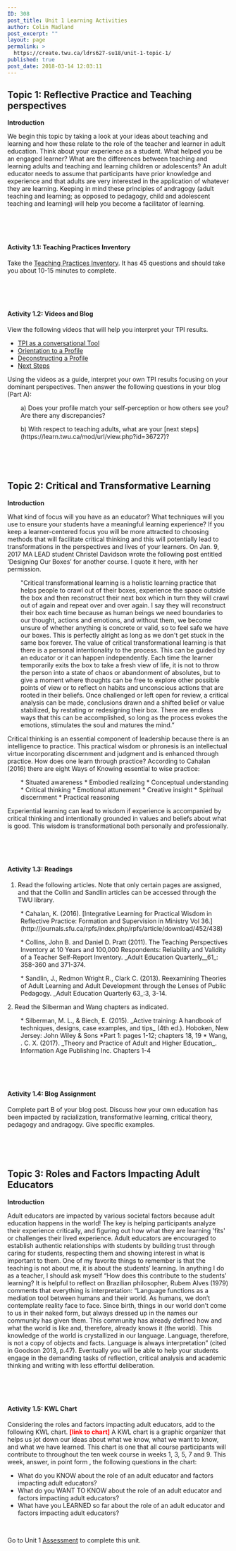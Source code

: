 ```yaml
---
ID: 308
post_title: Unit 1 Learning Activities
author: Colin Madland
post_excerpt: ""
layout: page
permalink: >
  https://create.twu.ca/ldrs627-su18/unit-1-topic-1/
published: true
post_date: 2018-03-14 12:03:11
---
```

## Topic 1: Reflective Practice and Teaching perspectives

**Introduction**

We begin this topic by taking a look at your ideas about teaching and learning and how these relate to the role of the teacher and learner in adult education. Think about your experience as a student. What helped you be an engaged learner? What are the differences between teaching and learning adults and teaching and learning children or adolescents? An adult educator needs to assume that participants have prior knowledge and experience and that adults are very interested in the application of whatever they are learning. Keeping in mind these principles of andragogy (adult teaching and learning; as opposed to pedagogy, child and adolescent teaching and learning) will help you become a facilitator of learning.

&nbsp;

&nbsp;

#### Activity 1.1: Teaching Practices Inventory

Take the [Teaching Practices Inventory](http://www.teachingperspectives.com/tpi/). It has 45 questions and should take you about 10-15 minutes to complete.

&nbsp;

&nbsp;

#### Activity 1.2: Videos and Blog

View the following videos that will help you interpret your TPI results.

* [TPI as a conversational Tool](http://youtu.be/9GN7nN6YnXg)
* [Orientation to a Profile](http://youtu.be/1oz1oPE34OM)
* [Deconstructing a Profile](http://youtu.be/EHy76iHn3Ls)
* [Next Steps](http://youtu.be/4IB7OhP6k28)

Using the videos as a guide, interpret your own TPI results focusing on your dominant perspectives. Then answer the following questions in your blog (Part A):
<p style="padding-left: 30px;">a) Does your profile match your self-perception or how others see you? Are there any discrepancies?</p>
<p style="padding-left: 30px;">b) With respect to teaching adults, what are your [next steps](https://learn.twu.ca/mod/url/view.php?id=36727)?</p>
&nbsp;

&nbsp;

## Topic 2: Critical and Transformative Learning

**Introduction**

What kind of focus will you have as an educator? What techniques will you use to ensure your students have a meaningful learning experience? If you keep a learner-centered focus you will be more attracted to choosing methods that will facilitate critical thinking and this will potentially lead to transformations in the perspectives and lives of your learners. On Jan. 9, 2017 MA LEAD student Christel Davidson wrote the following post entitled ‘Designing Our Boxes’ for another course. I quote it here, with her permission.
<p style="padding-left: 30px;">"Critical transformational learning is a holistic learning practice that helps people to crawl out of their boxes, experience the space outside the box and then reconstruct their next box which in turn they will crawl out of again and repeat over and over again. I say they will reconstruct their box each time because as human beings we need boundaries to our thought, actions and emotions, and without them, we become unsure of whether anything is concrete or valid, so to feel safe we have our boxes. This is perfectly alright as long as we don't get stuck in the same box forever. The value of critical transformational learning is that there is a personal intentionality to the process. This can be guided by an educator or it can happen independently. Each time the learner temporarily exits the box to take a fresh view of life, it is not to throw the person into a state of chaos or abandonment of absolutes, but to give a moment where thoughts can be free to explore other possible points of view or to reflect on habits and unconscious actions that are rooted in their beliefs. Once challenged or left open for review, a critical analysis can be made, conclusions drawn and a shifted belief or value stabilized, by restating or redesigning their box. There are endless ways that this can be accomplished, so long as the process evokes the emotions, stimulates the soul and matures the mind.”</p>
Critical thinking is an essential component of leadership because there is an intelligence to practice. This practical wisdom or phronesis is an intellectual virtue incorporating discernment and judgment and is enhanced through practice. How does one learn through practice? According to Cahalan (2016) there are eight Ways of Knowing essential to wise practice:
<p style="padding-left: 30px;">* Situated awareness
* Embodied realizing
* Conceptual understanding
* Critical thinking
* Emotional attunement
* Creative insight
* Spiritual discernment
* Practical reasoning</p>
Experiential learning can lead to wisdom if experience is accompanied by critical thinking and intentionally grounded in values and beliefs about what is good. This wisdom is transformational both personally and professionally.

&nbsp;

&nbsp;

#### Activity 1.3: Readings

1. Read the following articles. Note that only certain pages are assigned, and that the Collin and Sandlin articles can be accessed through the TWU library.
<p style="padding-left: 30px;">* Cahalan, K. (2016). [Integrative Learning for Practical Wisdom in Reflective Practice: Formation and Supervision in Ministry Vol 36.](http://journals.sfu.ca/rpfs/index.php/rpfs/article/download/452/438)</p>
<p style="padding-left: 30px;">* Collins, John B. and Daniel D. Pratt (2011). The Teaching Perspectives Inventory at 10 Years and 100,000 Respondents: Reliability and Validity of a Teacher Self-Report Inventory. _Adult Education Quarterly__61_: 358-360 and 371-374.</p>
<p style="padding-left: 30px;">* Sandlin, J., Redmon Wright R., Clark C. (2013). Reexamining Theories of Adult Learning and Adult Development through the Lenses of Public Pedagogy. _Adult Education Quarterly 63_:3, 3-14.</p>
<p style="padding-left: 30px;"></p>
2. Read the Silberman and Wang chapters as indicated.
<p style="padding-left: 30px;">* Silberman, M. L., &amp; Biech, E. (2015). _Active training: A handbook of techniques, designs, case examples, and tips_ (4th ed.). Hoboken, New Jersey: John Wiley &amp; Sons *Part 1: pages 1-12; chapters 18, 19
* Wang, . C. X. (2017). _Theory and Practice of Adult and Higher Education_. Information Age Publishing Inc. Chapters 1-4</p>
&nbsp;

&nbsp;
<h4>Activity 1.4: Blog Assignment</h4>
Complete part B of your blog post. Discuss how your own education has been impacted by racialization, transformative learning, critical theory, pedagogy and andragogy. Give specific examples.

&nbsp;

&nbsp;

## Topic 3: Roles and Factors Impacting Adult Educators

**Introduction**

Adult educators are impacted by various societal factors because adult education happens in the world! The key is helping participants analyze their experience critically, and figuring out how what they are learning 'fits' or challenges their lived experience. Adult educators are encouraged to establish authentic relationships with students by building trust through caring for students, respecting them and showing interest in what is important to them. One of my favorite things to remember is that the teaching is not about me, it is about the students’ learning. In anything I do as a teacher, I should ask myself “How does this contribute to the students’ learning? It is helpful to reflect on Brazilian philosopher, Rubem Alves (1979) comments that everything is interpretation: “Language functions as a mediation tool between humans and their world. As humans, we don’t contemplate reality face to face. Since birth, things in our world don’t come to us in their naked form, but always dressed up in the names our community has given them. This community has already defined how and what the world is like and, therefore, already knows it (the world). This knowledge of the world is crystallized in our language. Language, therefore, is not a copy of objects and facts. Language is always interpretation” (cited in Goodson 2013, p.47). Eventually you will be able to help your students engage in the demanding tasks of reflection, critical analysis and academic thinking and writing with less effortful deliberation.

&nbsp;

&nbsp;
<h4>Activity 1.5: KWL Chart</h4>
Considering the roles and factors impacting adult educators, add to the following KWL chart. <span style="color: #ff0000;"><strong>[link to chart]</strong> </span>A KWL chart is a graphic organizer that helps us jot down our ideas about what we know, what we want to know, and what we have learned. This chart is one that all course participants will contribute to throughout the ten week course in weeks 1, 3, 5, 7 and 9. This week, answer, in point form , the following questions in the chart:
<ul>
 	<li>What do you KNOW about the role of an adult educator and factors impacting adult educators?</li>
 	<li>What do you WANT TO KNOW about the role of an adult educator and factors impacting adult educators?</li>
 	<li>What have you LEARNED so far about the role of an adult educator and factors impacting adult educators?</li>
</ul>
&nbsp;

Go to Unit 1 <a href="https://create.twu.ca/ldrs627-su18/unit-1-topic-2/">Assessment</a> to complete this unit.